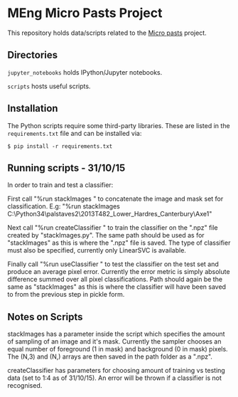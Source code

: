 # MEng Micro Pasts Project

This repository holds data/scripts related to the [Micro
pasts](http://micropasts.org/) project.

## Directories

``jupyter_notebooks`` holds IPython/Jupyter notebooks.

``scripts`` hosts useful scripts.

## Installation

The Python scripts require some third-party libraries. These are listed in the
``requirements.txt`` file and can be installed via:

```console
$ pip install -r requirements.txt
```

## Running scripts - 31/10/15

In order to train and test a classifier:

First call "%run stackImages <path to image folder>"
to concatenate the image and mask set for classification. E.g:
"%run stackImages C:\Python34\palstaves2\2013T482_Lower_Hardres_Canterbury\Axe1"

Next call "%run createClassifier <path to image folder> <classifier type>"
to train the classifier on the ".npz" file created by "stackImages.py". The same
path should be used as for "stackImages" as this is where the ".npz" file is saved.
The type of classifier must also be specified, currently only LinearSVC is available.

Finally call "%run useClassifier <path to image folder> <classifier type>"
to test the classifier on the test set and produce an average pixel error. Currently
the error metric is simply absolute difference summed over all pixel classifications.
Path should again be the same as "stackImages" as this is where the classifier will
have been saved to from the previous step in pickle form.

## Notes on Scripts

stackImages has a parameter inside the script which specifies the amount of sampling
of an image and it's mask. Currently the sampler chooses an equal number of foreground
(1 in mask) and background (0 in mask) pixels. The (N,3) and (N,) arrays are then saved
in the path folder as a ".npz".

createClassifier has parameters for choosing amount of training vs testing data (set to
1:4 as of 31/10/15). An error will be thrown if a classifier is not recognised.